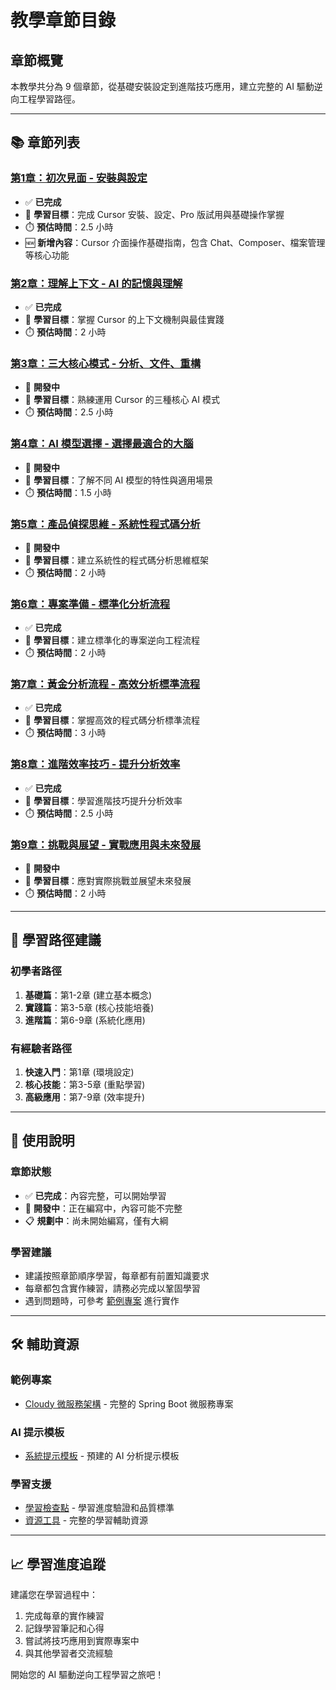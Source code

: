 # 教學章節目錄

## 章節概覽

本教學共分為 9 個章節，從基礎安裝設定到進階技巧應用，建立完整的 AI 驅動逆向工程學習路徑。

---

## 📚 章節列表

### [第1章：初次見面 - 安裝與設定](./01-installation-setup)
- ✅ **已完成**
- 🎯 **學習目標**：完成 Cursor 安裝、設定、Pro 版試用與基礎操作掌握
- ⏱️ **預估時間**：2.5 小時
- 🆕 **新增內容**：Cursor 介面操作基礎指南，包含 Chat、Composer、檔案管理等核心功能

### [第2章：理解上下文 - AI 的記憶與理解](./02-understanding-context)
- ✅ **已完成**
- 🎯 **學習目標**：掌握 Cursor 的上下文機制與最佳實踐
- ⏱️ **預估時間**：2 小時

### [第3章：三大核心模式 - 分析、文件、重構](./03-core-modes)
- 🚧 **開發中**
- 🎯 **學習目標**：熟練運用 Cursor 的三種核心 AI 模式
- ⏱️ **預估時間**：2.5 小時

### [第4章：AI 模型選擇 - 選擇最適合的大腦](./04-model-selection)
- 🚧 **開發中**
- 🎯 **學習目標**：了解不同 AI 模型的特性與適用場景
- ⏱️ **預估時間**：1.5 小時

### [第5章：產品偵探思維 - 系統性程式碼分析](./05-detective-mindset)
- 🚧 **開發中**
- 🎯 **學習目標**：建立系統性的程式碼分析思維框架
- ⏱️ **預估時間**：2 小時

### [第6章：專案準備 - 標準化分析流程](./06-project-preparation)
- ✅ **已完成**
- 🎯 **學習目標**：建立標準化的專案逆向工程流程
- ⏱️ **預估時間**：2 小時

### [第7章：黃金分析流程 - 高效分析標準流程](./07-golden-analysis-flow)
- ✅ **已完成**
- 🎯 **學習目標**：掌握高效的程式碼分析標準流程
- ⏱️ **預估時間**：3 小時

### [第8章：進階效率技巧 - 提升分析效率](./08-advanced-techniques)
- ✅ **已完成**
- 🎯 **學習目標**：學習進階技巧提升分析效率
- ⏱️ **預估時間**：2.5 小時

### [第9章：挑戰與展望 - 實戰應用與未來發展](./09-challenges-future)
- 🚧 **開發中**
- 🎯 **學習目標**：應對實際挑戰並展望未來發展
- ⏱️ **預估時間**：2 小時

---

## 🎯 學習路徑建議

### 初學者路徑
1. **基礎篇**：第1-2章 (建立基本概念)
2. **實踐篇**：第3-5章 (核心技能培養)
3. **進階篇**：第6-9章 (系統化應用)

### 有經驗者路徑
1. **快速入門**：第1章 (環境設定)
2. **核心技能**：第3-5章 (重點學習)
3. **高級應用**：第7-9章 (效率提升)

---

## 📖 使用說明

### 章節狀態
- ✅ **已完成**：內容完整，可以開始學習
- 🚧 **開發中**：正在編寫中，內容可能不完整
- 📋 **規劃中**：尚未開始編寫，僅有大綱

### 學習建議
- 建議按照章節順序學習，每章都有前置知識要求
- 每章都包含實作練習，請務必完成以鞏固學習
- 遇到問題時，可參考 [範例專案](../resources/sample-project) 進行實作

---

## 🛠️ 輔助資源

### 範例專案
- [Cloudy 微服務架構](../resources/sample-project) - 完整的 Spring Boot 微服務專案

### AI 提示模板
- [系統提示模板](../resources/prompts) - 預建的 AI 分析提示模板

### 學習支援
- [學習檢查點](../checkpoints/) - 學習進度驗證和品質標準
- [資源工具](../resources/) - 完整的學習輔助資源

---

## 📈 學習進度追蹤

建議您在學習過程中：
1. 完成每章的實作練習
2. 記錄學習筆記和心得
3. 嘗試將技巧應用到實際專案中
4. 與其他學習者交流經驗

開始您的 AI 驅動逆向工程學習之旅吧！